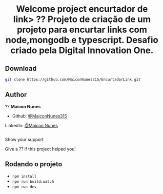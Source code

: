 
<h1 align="center">Welcome project encurtador de link> 
?? Projeto de criação de um projeto para encurtar links com node,mongodb e typescript. 
Desafio criado pela Digital Innovation One.

## Download

```sh
git clone https://github.com/MaiconNunes315/EncurtadorLink.git
```


## Author

?? **Maicon Nunes**

- Github: [@MaiconNunes315](https://github.com/MaiconNunes315)
 
LinkedIn: [@Maicon Nunes](https://www.linkedin.com/in/maicon-nunes-978454110/)

## 
Show your support

Give a ?? if this project helped you!



## Rodando o projeto

- `npm install`
- `npm run build:watch`
- `npm run dev`


